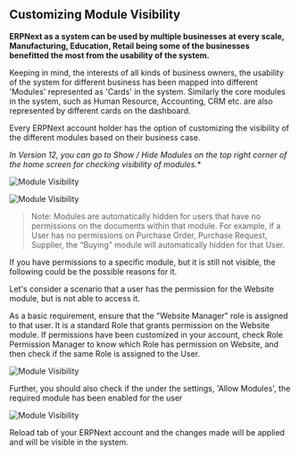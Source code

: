 ## Customizing Module Visibility

**ERPNext as a system can be used by multiple businesses at every scale, Manufacturing, Education, Retail being some of the businesses benefitted the most from the usability of the system.**

Keeping in mind, the interests of all kinds of business owners, the usability of the system for different business has been mapped into different 'Modules' represented as 'Cards' in the system. Similarly the core modules in the system, such as Human Resource, Accounting, CRM etc. are also represented by different cards on the dashboard.

Every ERPNext account holder has the option of customizing the visibility of the different modules based on their business case.

_In Version 12, you can go to Show / Hide Modules on the top right corner of the home screen for checking visibility of modules._\*

![Module Visibility](https://docs.erpnext.com/files/customize-module-visibility-2.png)

![Module Visibility](https://docs.erpnext.com/files/customize-module-visibility.gif)

> Note: Modules are automatically hidden for users that have no permissions on the documents within that module. For example, if a User has no permissions on Purchase Order, Purchase Request, Supplier, the “Buying” module will automatically hidden for that User.

If you have permissions to a specific module, but it is still not visible, the following could be the possible reasons for it.

Let's consider a scenario that a user has the permission for the Website module, but is not able to access it.

As a basic requirement, ensure that the "Website Manager" role is assigned to that user. It is a standard Role that grants permission on the Website module. If permissions have been customized in your account, check Role Permission Manager to know which Role has permission on Website, and then check if the same Role is assigned to the User.

![Module Visibility](https://docs.erpnext.com/files/customize-module-visibility-4.png)

Further, you should also check if the under the settings, 'Allow Modules', the required module has been enabled for the user

![Module Visibility](https://docs.erpnext.com/files/customize-module-visibility-1.png)

Reload tab of your ERPNext account and the changes made will be applied and will be visible in the system.